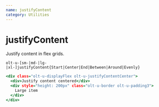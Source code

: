 ```yaml
---
name: justifyContent
category: Utilities
---
```


# justifyContent

Justify content in flex grids.

`olt-u-[sm-|md-|lg-|xl-]justifyContent{Start|Center|End|Between|Around|Evenly}`


```1.html
<div class="olt-u-displayFlex olt-u-justifyContentCenter">
  <div>Justify content centered</div>
  <div style="height: 200px" class="olt-u-border olt-u-padding3">
    Large item
  </div>
</div>
```
